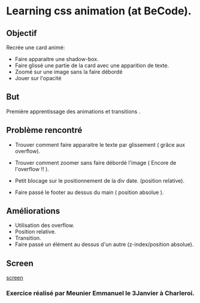 # Learning css animation (at BeCode).

## Objectif

Recrée une card animé:
* Faire apparaitre une shadow-box.
* Faire glissé une partie de la card avec une apparition de texte.
* Zoomé sur une image sans la faire débordé
* Jouer sur l'opacité

## But 

Première apprentissage des animations et transitions .

## Problème rencontré

* Trouver comment faire apparaitre le texte par glissement ( grâce aux overflow).

* Trouver comment zoomer sans faire débordé l'image ( Encore de l'overflow !! ).

* Petit blocage sur le positionnement de la div date. (position relative).

* Faire passé le footer au dessus du main ( position absolue ).

## Améliorations 

* Utilisation des overflow.
* Position relative.
* Transition.
* Faire passé un élément au dessus d'un autre (z-index/position absolue).

## Screen

[screen](https://github.com/Meunier-Emmanuel/becode-animation-css/blob/master/screen.png)

### Exercice réalisé par Meunier Emmanuel le 3Janvier à Charleroi.

